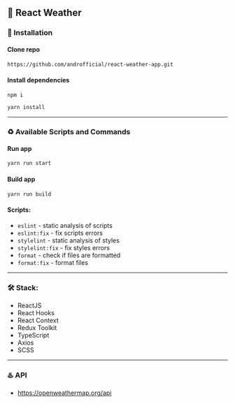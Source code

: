## :milky_way: React Weather

### :link: Installation

#### Clone repo

```bash
https://github.com/androfficial/react-weather-app.git
```

#### Install dependencies

```bash
npm i
```

```bash
yarn install
```

---

### :recycle: Available Scripts and Commands

#### Run app

```bash
yarn run start
```

#### Build app

```bash
yarn run build
```

#### Scripts:

- `eslint` - static analysis of scripts
- `eslint:fix` - fix scripts errors
- `stylelint` - static analysis of styles
- `stylelint:fix` - fix styles errors
- `format` - check if files are formatted
- `format:fix` - format files

---

### :hammer_and_wrench: Stack:

- ReactJS
- React Hooks
- React Context
- Redux Toolkit
- TypeScript
- Axios
- SCSS

---

### :hotsprings: API

- https://openweathermap.org/api
